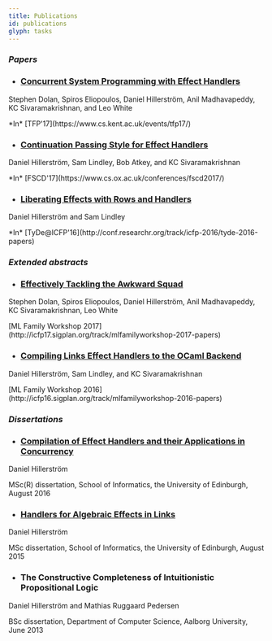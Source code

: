 ```yaml
---
title: Publications
id: publications
glyph: tasks
---
```


### *Papers*

* ### [Concurrent System Programming with Effect Handlers](papers/conc_system_prog_handlers-tfp2017.pdf)
<p>Stephen Dolan, Spiros Eliopoulos, Daniel Hillerström, Anil Madhavapeddy, KC Sivaramakrishnan, and Leo White</p>
<p>*In* [TFP'17](https://www.cs.kent.ac.uk/events/tfp17/)</p>


* ### [Continuation Passing Style for Effect Handlers](papers/cps_handlers-fscd2017.pdf)
<p>Daniel Hillerström, Sam Lindley, Bob Atkey, and KC Sivaramakrishnan</p>
<p>*In* [FSCD'17](https://www.cs.ox.ac.uk/conferences/fscd2017/)</p>

* ### [Liberating Effects with Rows and Handlers](papers/liberating_effects-tyde2016.pdf)
<p>Daniel Hillerström and Sam Lindley</p>
<p>*In* [TyDe@ICFP'16](http://conf.researchr.org/track/icfp-2016/tyde-2016-papers)</p>

### *Extended abstracts*

* ### [Effectively Tackling the Awkward Squad](papers/awkward_effects-ml17.pdf)
<p>Stephen Dolan, Spiros Eliopoulos, Daniel Hillerström, Anil Madhavapeddy, KC Sivaramakrishnan, Leo White</p>
<p>[ML Family Workshop 2017](http://icfp17.sigplan.org/track/mlfamilyworkshop-2017-papers)</p>

* ### [Compiling Links Effect Handlers to the OCaml Backend](papers/mlabstract2016.pdf)
<p>Daniel Hillerström, Sam Lindley, and KC Sivaramakrishnan</p>
<p>[ML Family Workshop 2016](http://icfp16.sigplan.org/track/mlfamilyworkshop-2016-papers)</p>

### *Dissertations*

* ### [Compilation of Effect Handlers and their Applications in Concurrency](papers/thesis2016.pdf)
<p>Daniel Hillerström</p>
<p>MSc(R) dissertation, School of Informatics, the University of Edinburgh, August 2016</p>

* ### [Handlers for Algebraic Effects in Links](papers/thesis2015.pdf)
<p>Daniel Hillerström</p>
<p>MSc dissertation, School of Informatics, the University of Edinburgh, August 2015</p>

* ### The Constructive Completeness of Intuitionistic Propositional Logic
<p>Daniel Hillerström and Mathias Ruggaard Pedersen</p>
<p>BSc dissertation, Department of Computer Science, Aalborg University, June 2013</p>
